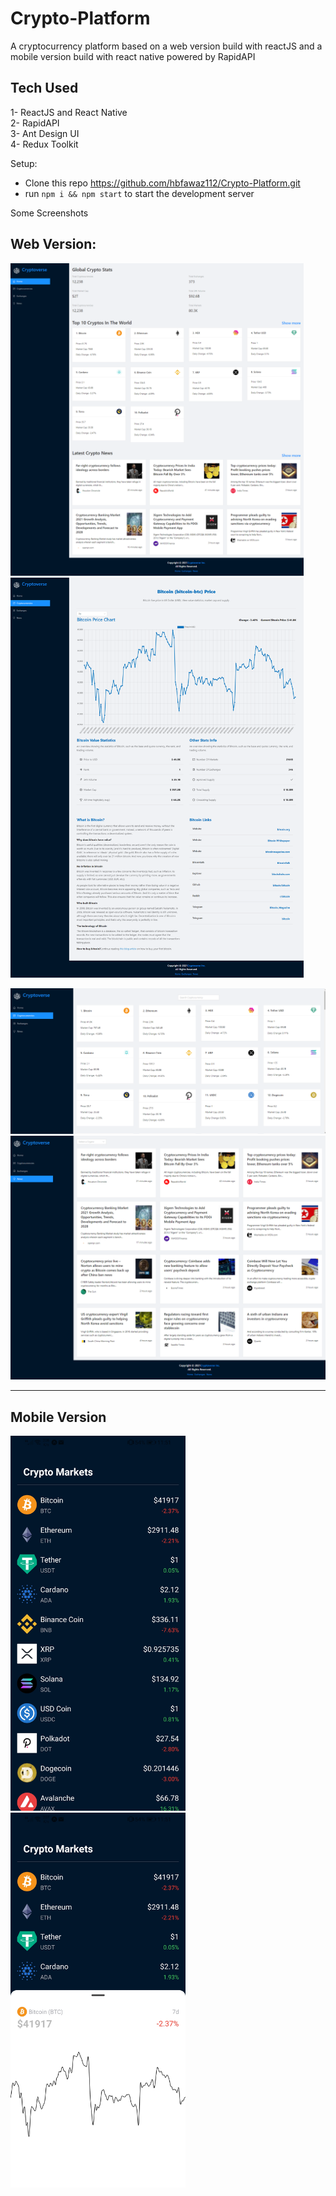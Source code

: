# Crypto-Platform
A cryptocurrency platform based on a web version build with reactJS and a mobile version build with react native powered by RapidAPI

## Tech Used 
1- ReactJS and React Native<br>
2- RapidAPI<br>
3- Ant Design UI <br>
4- Redux Toolkit<br>

Setup:
- Clone this repo https://github.com/hbfawaz112/Crypto-Platform.git
- run ```npm i && npm start``` to start the development server

Some Screenshots
## Web Version:
<p float="left">
<img src="https://raw.githubusercontent.com/hbfawaz112/Crypto-Platform/main/Web_ReactJS/ss/screencapture-localhost-3000-2021-09-28-11_44_30.png" height="500"/>
<img src="https://raw.githubusercontent.com/hbfawaz112/Crypto-Platform/main/Web_ReactJS/ss/screencapture-localhost-3000-crypto-1-2021-09-28-11_45_29.png" height="640"/>
  </p>
<img src="https://raw.githubusercontent.com/hbfawaz112/Crypto-Platform/main/Web_ReactJS/ss/screencapture-localhost-3000-crypto-155-2021-09-28-11_45_29.png"/>
<img src="https://raw.githubusercontent.com/hbfawaz112/Crypto-Platform/main/Web_ReactJS/ss/screencapture-localhost-3000-news-2021-09-28-11_44_45.png"/>
<hr>

## Mobile Version
<p float="left">
<img src="https://raw.githubusercontent.com/hbfawaz112/Crypto-Platform/main/Mobile_ReactNative/ss/s1.jpg" height="600">
  &nbsp;&nbsp;&nbsp;&nbsp;&nbsp;&nbsp;
<img src="https://raw.githubusercontent.com/hbfawaz112/Crypto-Platform/main/Mobile_ReactNative/ss/s2.jpg" height="600">
  
</p>
